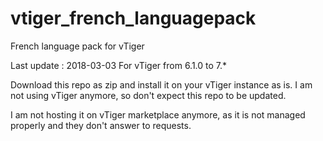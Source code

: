 # vtiger_french_languagepack
French language pack for vTiger

Last update : 2018-03-03
For vTiger from 6.1.0 to 7.*

Download this repo as zip and install it on your vTiger instance as is.
I am not using vTiger anymore, so don't expect this repo to be updated.

I am not hosting it on vTiger marketplace anymore, as it is not managed properly and they don't answer to requests.

